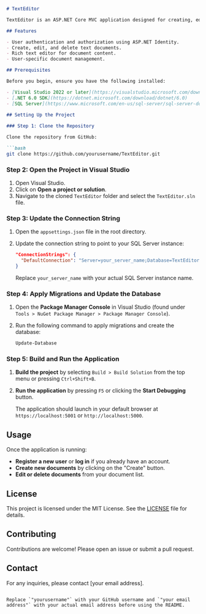 
```markdown
# TextEditor

TextEditor is an ASP.NET Core MVC application designed for creating, editing, and managing text documents with user authentication. This project demonstrates the use of ASP.NET Identity, Entity Framework Core, and integration with a rich text editor.

## Features

- User authentication and authorization using ASP.NET Identity.
- Create, edit, and delete text documents.
- Rich text editor for document content.
- User-specific document management.

## Prerequisites

Before you begin, ensure you have the following installed:

- [Visual Studio 2022 or later](https://visualstudio.microsoft.com/downloads/)
- [.NET 6.0 SDK](https://dotnet.microsoft.com/download/dotnet/6.0)
- [SQL Server](https://www.microsoft.com/en-us/sql-server/sql-server-downloads) (or SQL Server Express)
  
## Setting Up the Project

### Step 1: Clone the Repository

Clone the repository from GitHub:

```bash
git clone https://github.com/yourusername/TextEditor.git
```

### Step 2: Open the Project in Visual Studio

1. Open Visual Studio.
2. Click on **Open a project or solution**.
3. Navigate to the cloned `TextEditor` folder and select the `TextEditor.sln` file.

### Step 3: Update the Connection String

1. Open the `appsettings.json` file in the root directory.
2. Update the connection string to point to your SQL Server instance:
   
   ```json
   "ConnectionStrings": {
     "DefaultConnection": "Server=your_server_name;Database=TextEditor;Trusted_Connection=True;MultipleActiveResultSets=true"
   }
   ```

   Replace `your_server_name` with your actual SQL Server instance name.

### Step 4: Apply Migrations and Update the Database

1. Open the **Package Manager Console** in Visual Studio (found under `Tools > NuGet Package Manager > Package Manager Console`).
2. Run the following command to apply migrations and create the database:

   ```powershell
   Update-Database
   ```

### Step 5: Build and Run the Application

1. **Build the project** by selecting `Build > Build Solution` from the top menu or pressing `Ctrl+Shift+B`.
2. **Run the application** by pressing `F5` or clicking the **Start Debugging** button.

   The application should launch in your default browser at `https://localhost:5001` or `http://localhost:5000`.

## Usage

Once the application is running:

- **Register a new user** or **log in** if you already have an account.
- **Create new documents** by clicking on the "Create" button.
- **Edit or delete documents** from your document list.

## License

This project is licensed under the MIT License. See the [LICENSE](LICENSE) file for details.

## Contributing

Contributions are welcome! Please open an issue or submit a pull request.

## Contact

For any inquiries, please contact [your email address].
```

Replace `"yourusername"` with your GitHub username and `"your email address"` with your actual email address before using the README.
